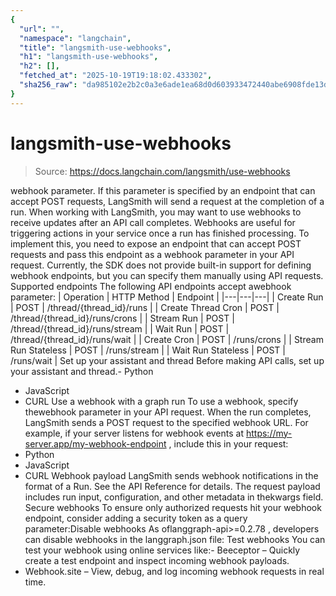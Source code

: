```yaml
---
{
  "url": "",
  "namespace": "langchain",
  "title": "langsmith-use-webhooks",
  "h1": "langsmith-use-webhooks",
  "h2": [],
  "fetched_at": "2025-10-19T19:18:02.433302",
  "sha256_raw": "da985102e2b2c0a3e6ade1ea68d0d603933472440abe6908fde13d03207881f2"
}
---
```


# langsmith-use-webhooks

> Source: https://docs.langchain.com/langsmith/use-webhooks

webhook
parameter. If this parameter is specified by an endpoint that can accept POST requests, LangSmith will send a request at the completion of a run.
When working with LangSmith, you may want to use webhooks to receive updates after an API call completes. Webhooks are useful for triggering actions in your service once a run has finished processing. To implement this, you need to expose an endpoint that can accept POST
requests and pass this endpoint as a webhook
parameter in your API request.
Currently, the SDK does not provide built-in support for defining webhook endpoints, but you can specify them manually using API requests.
Supported endpoints
The following API endpoints accept awebhook
parameter:
| Operation | HTTP Method | Endpoint |
|---|---|---|
| Create Run | POST | /thread/{thread_id}/runs |
| Create Thread Cron | POST | /thread/{thread_id}/runs/crons |
| Stream Run | POST | /thread/{thread_id}/runs/stream |
| Wait Run | POST | /thread/{thread_id}/runs/wait |
| Create Cron | POST | /runs/crons |
| Stream Run Stateless | POST | /runs/stream |
| Wait Run Stateless | POST | /runs/wait |
Set up your assistant and thread
Before making API calls, set up your assistant and thread.- Python
- JavaScript
- CURL
Use a webhook with a graph run
To use a webhook, specify thewebhook
parameter in your API request. When the run completes, LangSmith sends a POST
request to the specified webhook URL.
For example, if your server listens for webhook events at https://my-server.app/my-webhook-endpoint
, include this in your request:
- Python
- JavaScript
- CURL
Webhook payload
LangSmith sends webhook notifications in the format of a Run. See the API Reference for details. The request payload includes run input, configuration, and other metadata in thekwargs
field.
Secure webhooks
To ensure only authorized requests hit your webhook endpoint, consider adding a security token as a query parameter:Disable webhooks
As oflanggraph-api>=0.2.78
, developers can disable webhooks in the langgraph.json
file:
Test webhooks
You can test your webhook using online services like:- Beeceptor – Quickly create a test endpoint and inspect incoming webhook payloads.
- Webhook.site – View, debug, and log incoming webhook requests in real time.